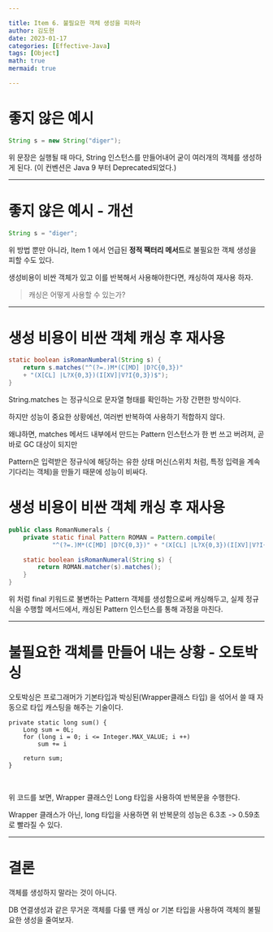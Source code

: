 ```yaml
---

title: Item 6. 불필요한 객체 생성을 피하라
author: 김도현
date: 2023-01-17
categories: [Effective-Java]
tags: [Object]
math: true
mermaid: true

---
```


# 좋지 않은 예시

```java
String s = new String("diger");
```

위 문장은 실행될 때 마다, String 인스턴스를 만들어내어 굳이 여러개의 객체를 생성하게 된다. (이 컨벤션은 Java 9 부터 Deprecated되었다.)

---

# 좋지 않은 예시 - 개선

```java
String s = "diger";
```

위 방법 뿐만 아니라, Item 1 에서 언급된 **정적 팩터리 메서드**로 불필요한 객체 생성을 피할 수도 있다.

생성비용이 비싼 객체가 있고 이를 반복해서 사용해야한다면, 캐싱하여 재사용 하자.

> 캐싱은 어떻게 사용할 수 있는가?

---

# 생성 비용이 비싼 객체 캐싱 후 재사용

```java
static boolean isRomanNumberal(String s) {
    return s.matches("^(?=.)M*(C[MD] |D?C{0,3})"
    + "(X[CL] |L?X{0,3})(I[XV]|V?I{0,3})$");
}
```

String.matches 는 정규식으로 문자열 형태를 확인하는 가장 간편한 방식이다.

하지만 성능이 중요한 상황에선, 여러번 반복하여 사용하기 적합하지 않다.

왜냐하면, matches 메서드 내부에서 만드는 Pattern 인스턴스가 한 번 쓰고 버려져, 곧바로 GC 대상이 되지만

Pattern은 입력받은 정규식에 해당하는 유한 상태 머신(스위치 처럼, 특정 입력을 계속 기다리는 객체)을 만들기 때문에 성능이 비싸다.

# 생성 비용이 비싼 객체 캐싱 후 재사용

```java
public class RomanNumerals {
    private static final Pattern ROMAN = Pattern.compile(
            "^(?=.)M*(C[MD] |D?C{0,3})" + "(X[CL] |L?X{0,3})(I[XV]|V?I{0,3})$");

    static boolean isRomanNumeral(String s) {
        return ROMAN.matcher(s).matches();
    }
}
```

위 처럼 final 키워드로 불변하는 Pattern 객체를 생성함으로써 캐싱해두고, 실제 정규식을 수행할 메서드에서, 캐싱된 Pattern 인스턴스를 통해 과정을 마친다.

---

# 불필요한 객체를 만들어 내는 상황 - 오토박싱

오토박싱은 프로그래머가 기본타입과 박싱된(Wrapper클래스 타입) 을 섞어서 쓸 때 자동으로 타입 캐스팅을 해주는 기술이다.

    private static long sum() {
        Long sum = 0L;
        for (long i = 0; i <= Integer.MAX_VALUE; i ++)
            sum += i

        return sum;
    }

<br>

위 코드를 보면, Wrapper 클래스인 Long 타입을 사용하여 반복문을 수행한다.

Wrapper 클래스가 아닌, long 타입을 사용하면 위 반복문의 성능은 6.3초 -> 0.59초로 빨라질 수 있다.

---

# 결론

객체를 생성하지 말라는 것이 아니다.

DB 연결생성과 같은 무거운 객체를 다룰 땐 캐싱 or 기본 타입을 사용하여 객체의 불필요한 생성을 줄여보자.
